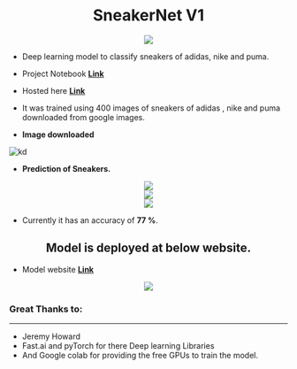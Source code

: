 <center><h1> SneakerNet V1</h1></center>
<center><img src='https://i.ibb.co/0f6Hnz5/logo.jpg'></center>

* Deep learning model to classify sneakers of adidas, nike and puma.

* Project Notebook [**Link**](https://github.com/shadab4150/SneakerNet/blob/master/SneakersNet.ipynb)

* Hosted here [**Link**](https://shadab-sneakernet-v2.onrender.com)

* It was trained using 400 images of sneakers of adidas , nike and puma downloaded from google images.

* **Image downloaded**

![kd](https://i.ibb.co/JpfncfY/shoe34533636.jpg)

* **Prediction of Sneakers.**

<center><img src='https://i.ibb.co/644SS95/qwq1212.jpg'></center>

<center><img src='https://i.ibb.co/vBfVBhw/asasas.jpg'></center>

<center><img src='https://i.ibb.co/0sVcjfb/avdafaac.jpg'></center>

* Currently it has an accuracy of **77 %**.


<center><h2> Model is deployed at below website.</h2></center>

* Model website [**Link**](https://shadab-sneakernet-v2.onrender.com)

<center><img src='https://i.ibb.co/Cwb1ZTL/12131dsdsfsfsf.jpg'></center>

### Great Thanks to:
----------------------------------------------------------------------------------
* Jeremy Howard
* Fast.ai and pyTorch for there Deep learning Libraries
* And Google colab for providing the free GPUs to train the model.
